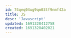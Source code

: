 ```yaml
---
id: 74qeq04ug9qm03tf9nmf42a
title: JS
desc: 'Javascript'
updated: 1691328412758
created: 1691328402021
---
```

